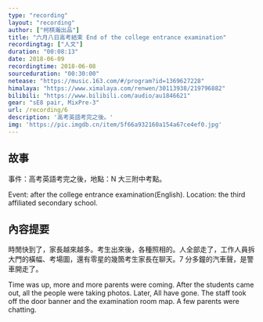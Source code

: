 ```yaml
---
type: "recording"
layout: "recording"
author: ["柯棋瀚出品"]
title: "六月八日高考結束 End of the college entrance examination"
recordingtag: ["人文"]
duration: "00:08:13"
date: 2018-06-09
recordingtime: 2018-06-08
sourceduration: "00:30:00"
netease: "https://music.163.com/#/program?id=1369627228"
himalaya: "https://www.ximalaya.com/renwen/30113938/219796882"
bilibili: "https://www.bilibili.com/audio/au1846621"
gear: "sE8 pair, MixPre-3"
url: /recording/6
description: '高考英語考完之後。'
img: 'https://pic.imgdb.cn/item/5f66a932160a154a67ce4ef0.jpg'
---
```


## 故事

事件：高考英語考完之後，地點：N 大三附中考點。

Event: after the college entrance examination(English). Location: the third affiliated secondary school. 

## 內容提要

時閒快到了，家長越來越多。考生出來後，各種照相的。人全部走了，工作人員拆大門的橫幅、考場圖，還有零星的幾箇考生家長在聊天。7 分多鐘的汽車聲，是警車開走了。

Time was up, more and more parents were coming. After the students came out, all the people were taking photos. Later, All have gone. The staff took off the door banner and the examination room map. A few parents were chatting.

